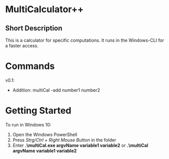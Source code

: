 # MultiCalculator++
## Short Description
This is a calculator for specific computations. It runs in the Windows-CLI for a faster access.

# Commands
v0.1:
* Addition: multiCal -add number1 number2

# Getting Started
To run in Windows 10:
1. Open the Windows PowerShell
2. Press _Strg/Ctrl + Right Mouse Button_ in the folder
3. Enter __.\multiCal.exe argvName variable1 variable2__ or __.\multiCal argvName variable1 variable2__
